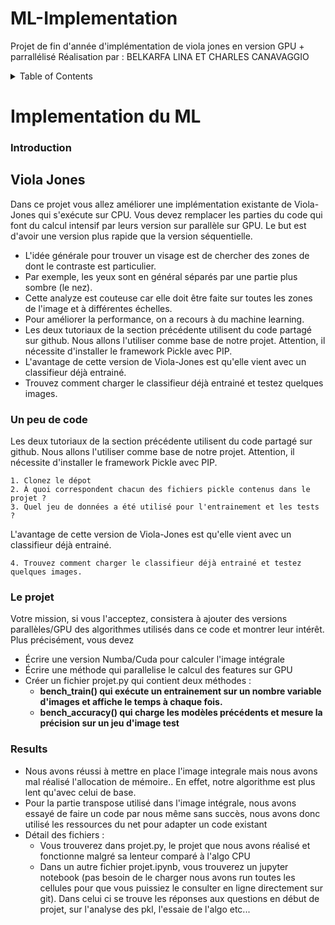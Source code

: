 # ML-Implementation
Projet de fin d'année d'implémentation de viola jones en version GPU + parrallélisé
Réalisation par :  BELKARFA LINA ET CHARLES CANAVAGGIO

<!-- TABLE OF CONTENTS -->
<details>
  <summary>Table of Contents</summary>
  <ol>
    <li>
      <ul>
        <li><a href="#introduction">Introduction</a></li>
      </ul>
      <ul>
        <li><a href="#le-projet"> Le projet </a></li>
      </ul>
       <ul>
        <li><a href="#results">Results</a></li>
      </ul>
    </li>
  </ol>
</details>



<!-- ABOUT THE PROJECT -->
# Implementation du ML

### Introduction

## Viola Jones
Dans ce projet vous allez améliorer une implémentation existante de Viola-Jones qui s'exécute sur CPU. Vous devez remplacer les parties du code qui font du calcul intensif par leurs version sur parallèle sur GPU. Le but est d'avoir une version plus rapide que la version séquentielle.

* L'idée générale pour trouver un visage est de chercher des zones de dont le contraste est particulier. 
* Par exemple, les yeux sont en général séparés par une partie plus sombre (le nez). 
* Cette analyze est couteuse car elle doit être faite sur toutes les zones de l'image et à différentes échelles. 
* Pour améliorer la performance, on a recours à du machine learning.
* Les deux tutoriaux de la section précédente utilisent du code partagé sur github. Nous allons l'utiliser comme base de notre projet. Attention, il nécessite d'installer le framework Pickle avec PIP.
* L'avantage de cette version de Viola-Jones est qu'elle vient avec un classifieur déjà entrainé.
* Trouvez comment charger le classifieur déjà entrainé et testez quelques images.

### Un peu de code

Les deux tutoriaux de la section précédente utilisent du code partagé sur github. Nous allons l'utiliser comme base de notre projet. Attention, il nécessite d'installer le framework Pickle avec PIP.

    1. Clonez le dépot
    2. À quoi correspondent chacun des fichiers pickle contenus dans le projet ?
    3. Quel jeu de données a été utilisé pour l'entrainement et les tests ?

L'avantage de cette version de Viola-Jones est qu'elle vient avec un classifieur déjà entrainé.

    4. Trouvez comment charger le classifieur déjà entrainé et testez quelques images.


### Le projet
Votre mission, si vous l'acceptez, consistera à ajouter des versions parallèles/GPU des algorithmes utilisés dans ce code et montrer leur intérêt. Plus précisément, vous devez

* Écrire une version Numba/Cuda pour calculer l'image intégrale
* Écrire une méthode qui parallelise le calcul des features sur GPU
* Créer un fichier projet.py qui contient deux méthodes :
    * **bench_train() qui exécute un entrainement sur un nombre variable d'images et affiche le temps à chaque fois.**
    * **bench_accuracy() qui charge les modèles précédents et mesure la précision sur un jeu d'image test**


### Results
* Nous avons réussi à mettre en place l'image integrale mais nous avons mal réalisé l'allocation de mémoire.. En effet, notre algorithme est plus lent qu'avec celui de base. 
* Pour la partie transpose utilisé dans l'image intégrale, nous avons essayé de faire un code par nous même sans succès, nous avons donc utilisé les ressources du net pour adapter un code existant
* Détail des fichiers : 
  * Vous trouverez dans projet.py, le projet que nous avons réalisé et fonctionne malgré sa lenteur comparé à l'algo CPU
  * Dans un autre fichier projet.ipynb, vous trouverez un jupyter notebook (pas besoin de le charger nous avons run toutes les cellules pour que vous puissiez le consulter en ligne directement sur git). Dans celui ci se trouve les réponses aux questions en début de projet, sur l'analyse des pkl, l'essaie de l'algo etc... 

